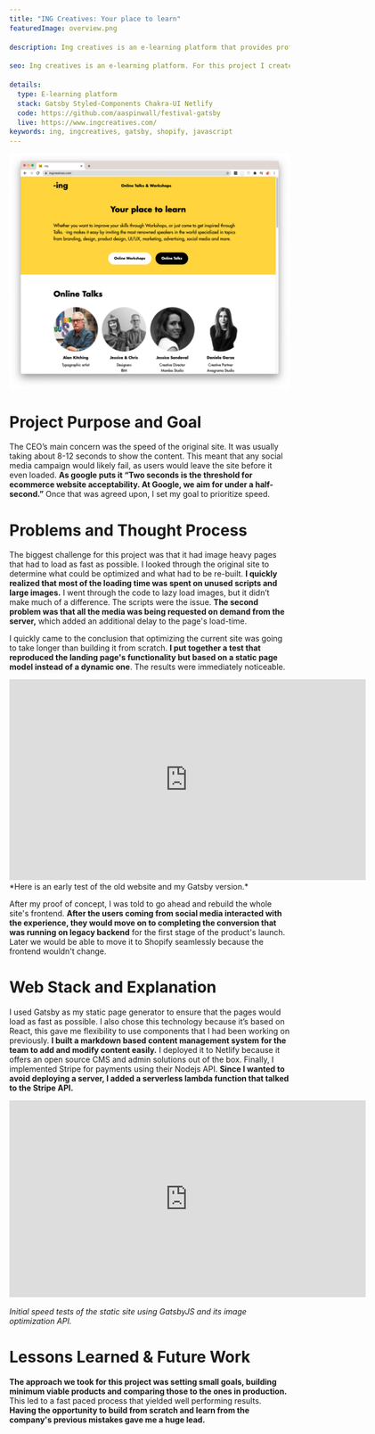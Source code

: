 ```yaml
---
title: "ING Creatives: Your place to learn"
featuredImage: overview.png

description: Ing creatives is an e-learning platform that provides professional resources in areas ranging from branding, design, product design, UI/UX, marketing, to advertising and social media, among others.

seo: Ing creatives is an e-learning platform. For this project I created a custom CMS and a CI/CD pipeline that generates static pages using Gatsbyjs

details:
  type: E-learning platform
  stack: Gatsby Styled-Components Chakra-UI Netlify
  code: https://github.com/aaspinwall/festival-gatsby
  live: https://www.ingcreatives.com/
keywords: ing, ingcreatives, gatsby, shopify, javascript
---
```


![Results page](screen.png "Results page")

# Project Purpose and Goal

The CEO’s main concern was the speed of the original site. It was usually taking about 8-12 seconds to show the content. This meant that any social media campaign would likely fail, as users would leave the site before it even loaded. **As google puts it “Two seconds is the threshold for ecommerce website acceptability. At Google, we aim for under a half-second.”** Once that was agreed upon, I set my goal to prioritize speed.

# Problems and Thought Process

The biggest challenge for this project was that it had image heavy pages that had to load as fast as possible. I looked through the original site to determine what could be optimized and what had to be re-built. **I quickly realized that most of the loading time was spent on unused scripts and large images.** I went through the code to lazy load images, but it didn’t make much of a difference. The scripts were the issue. **The second problem was that all the media was being requested on demand from the server,** which added an additional delay to the page's load-time.

I quickly came to the conclusion that optimizing the current site was going to take longer than building it from scratch. **I put together a test that reproduced the landing page's functionality but based on a static page model instead of a dynamic one**. The results were immediately noticeable.

<iframe src="https://player.vimeo.com/video/471748874" width="640" height="360" frameborder="0" allow="autoplay; fullscreen" allowfullscreen></iframe>
*Here is an early test of the old website and my Gatsby version.*

After my proof of concept, I was told to go ahead and rebuild the whole site's frontend. **After the users coming from social media interacted with the experience, they would move on to completing the conversion that was running on legacy backend** for the first stage of the product's launch. Later we would be able to move it to Shopify seamlessly because the frontend wouldn't change.

# Web Stack and Explanation

I used Gatsby as my static page generator to ensure that the pages would load as fast as possible. I also chose this technology because it’s based on React, this gave me flexibility to use components that I had been working on previously. **I built a markdown based content management system for the team to add and modify content easily.** I deployed it to Netlify because it offers an open source CMS and admin solutions out of the box. Finally, I implemented Stripe for payments using their Nodejs API. **Since I wanted to avoid deploying a server, I added a serverless lambda function that talked to the Stripe API.**

<iframe src="https://player.vimeo.com/video/471747159" width="640" height="353" frameborder="0" allow="autoplay; fullscreen" allowfullscreen></iframe>

_Initial speed tests of the static site using GatsbyJS and its image optimization API._

# Lessons Learned & Future Work

**The approach we took for this project was setting small goals, building minimum viable products and comparing those to the ones in production.** This led to a fast paced process that yielded well performing results. **Having the opportunity to build from scratch and learn from the company's previous mistakes gave me a huge lead.**
